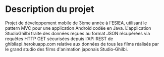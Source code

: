 # Description du projet








Projet de développement mobile de 3ème année à l'ESIEA, utilisant le pattern MVC pour une application Android codée en Java.
L'application StudioGhilbi traite des données reçues au format JSON récupérées via requêtes HTTP GET sécurisées depuis l'API REST
de ghibliapi.herokuapp.com relative aux données de tous les films réalisés par le grand studio des films d'animation japonais Studio-Ghilbi. 